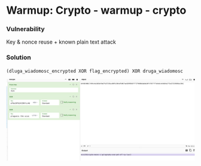 # Warmup: Crypto - warmup - crypto

### Vulnerability

Key & nonce reuse + known plain text attack

### Solution

`(dluga_wiadomosc_encrypted XOR flag_encrypted) XOR druga_wiadomosc`

![](../images/87395d20-16b1-4f33-babf-1d4052f3d4a9.png)
